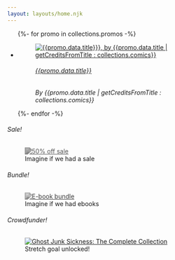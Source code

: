 ```yaml
---
layout: layouts/home.njk
---
```


<section class="promo-banner">
	<ul>
{%- for promo in collections.promos -%}
	<li>
		<figure class="banner-block">
			<a href="{{promo.data.title | getUrlFromTitle : collections.comics}}" class="banner-image">
				<img src="{{promo.data.image}}" alt="{{promo.data.title}}}, by {{promo.data.title | getCreditsFromTitle : collections.comics}}" />
			</a>
			<figcaption class="banner-caption">
				<h6 class="banner-title"><a href="{{promo.data.title | getUrlFromTitle : collections.comics}}">
					{{promo.data.title}}
				</a></h6>
				<cite class="banner-credit">By {{promo.data.title | getCreditsFromTitle : collections.comics}}</cite>
			</figcaption>
		</figure>
	</li>
{%- endfor -%}
	</ul>

</section>
<section class="campaigns">
	<div class="campaign">
		<h6 class="campaign-title">
			Sale!
		</h6>
		<figure class="image-block">
			<a href="#"><img src="/img/CAMP_SALE.jpg" alt="50% off sale" style="filter: grayscale(100%) contrast(40%);" /></a>
			<figcaption class="image-caption">
				Imagine if we had a sale
			</figcaption>
		</figure>
	</div>
	<div class="campaign">
		<h6 class="campaign-title">
			Bundle!
		</h6>
		<figure class="image-block">
			<a href="#"><img src="/img/CAMP_EBOOKS.jpg" alt="E-book bundle" style="filter: grayscale(100%) contrast(67%);" /></a>
			<figcaption class="image-caption">
				Imagine if we had ebooks
			</figcaption>
		</figure>
	</div>
	<div class="campaign">
		<h6 class="campaign-title">
			Crowdfunder!
		</h6>
		<figure class="image-block">
			<a href="https://www.kickstarter.com/projects/1344443281/ghost-junk-sickness-the-complete-series"><img src="/img/CAMP_GJR.jpg" alt="Ghost Junk Sickness: The Complete Collection"/></a>
			<figcaption class="image-caption">
				Stretch goal unlocked!
			</figcaption>
		</figure>
	</div>
</section>

<script type="module" src="/js/randompromo.js"></script>
